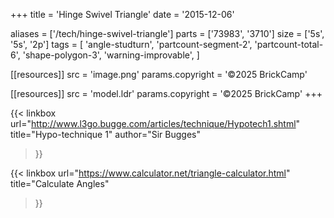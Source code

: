 +++
title = 'Hinge Swivel Triangle'
date  = '2015-12-06'

aliases = ['/tech/hinge-swivel-triangle']
parts = ['73983', '3710']
size  = ['5s', '5s', '2p']
tags  = [
  'angle-studturn',
  'partcount-segment-2',
  'partcount-total-6',
  'shape-polygon-3',
  'warning-improvable',
]

[[resources]]
src              = 'image.png'
params.copyright = '©2025 BrickCamp'

[[resources]]
src              = 'model.ldr'
params.copyright = '©2025 BrickCamp'
+++

{{< linkbox
    url="http://www.l3go.bugge.com/articles/technique/Hypotech1.shtml"
    title="Hypo-technique 1"
    author="Sir Bugges"
>}}

{{< linkbox
    url="https://www.calculator.net/triangle-calculator.html"
    title="Calculate Angles"
>}}
